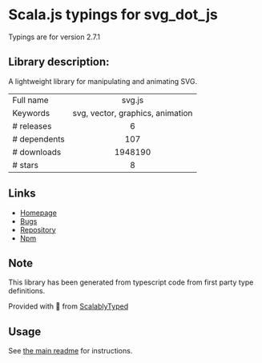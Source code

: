 
# Scala.js typings for svg_dot_js

Typings are for version 2.7.1

## Library description:
A lightweight library for manipulating and animating SVG.

|                    |                 |
| ------------------ | :-------------: |
| Full name          | svg.js |
| Keywords           | svg, vector, graphics, animation |
| # releases         | 6 |
| # dependents       | 107 |
| # downloads        | 1948190 |
| # stars            | 8 |

## Links
- [Homepage](https://svgdotjs.github.io/)
- [Bugs](https://github.com/svgdotjs/svg.js/issues)
- [Repository](https://github.com/svgdotjs/svg.js)
- [Npm](https://www.npmjs.com/package/svg.js)
    


## Note
This library has been generated from typescript code from first party type definitions.

Provided with :purple_heart: from [ScalablyTyped](https://github.com/oyvindberg/ScalablyTyped)

## Usage
See [the main readme](../../readme.md) for instructions.


